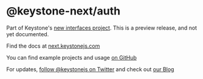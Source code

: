 # @keystone-next/auth

Part of Keystone's [new interfaces project](https://www.keystonejs.com/blog/roadmap-update). This is a preview release, and not yet documented.

Find the docs at [next.keystonejs.com](https://next.keystonejs.com)

You can find example projects and usage [on GitHub](https://github.com/keystonejs/keystone/tree/master/examples-next)

For updates, [follow @keystonejs on Twitter](https://twitter.com/keystonejs) and check out [our Blog](https://www.keystonejs.com/blog)
